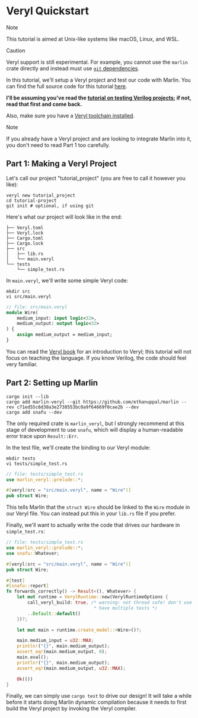 # Veryl Quickstart

> [!NOTE]
> This tutorial is aimed at Unix-like systems like macOS, Linux, and WSL.

> [!CAUTION]
> Veryl support is still experimental. For example, you cannot use the `marlin`
> crate directly and instead must use [`git`
> dependencies](https://doc.rust-lang.org/cargo/reference/specifying-dependencies.html#specifying-dependencies-from-git-repositories).

In this tutorial, we'll setup a Veryl project and test our code with
Marlin. You can find the full source code for this tutorial [here](https://github.com/ethanuppal/marlin/tree/main/examples/veryl_project).

**I'll be assuming you've read the [tutorial on testing Verilog projects](../verilog/quickstart.md); if not, read that first and come back.**

Also, make sure you have a [Veryl toolchain installed](https://veryl-lang.org/install/).

> [!NOTE]
> If you already have a Veryl project and are looking to integrate Marlin into
> it, you don't need to read Part 1 too carefully.

## Part 1: Making a Veryl Project

Let's call our project "tutorial_project" (you are free to call it however you
like):
```shell
veryl new tutorial_project
cd tutorial-project
git init # optional, if using git
```

Here's what our project will look like in the end:

```.
├── Veryl.toml
├── Veryl.lock
├── Cargo.toml
├── Cargo.lock
├── src
│   ├── lib.rs
│   └── main.veryl
└── tests
    └── simple_test.rs
```

In `main.veryl`, we'll write some simple Veryl code:

```shell
mkdir src
vi src/main.veryl
```

```systemverilog
// file: src/main.veryl
module Wire(
    medium_input: input logic<32>,
    medium_output: output logic<32>
) {
    assign medium_output = medium_input;
}
```

You can read the [Veryl book](https://doc.veryl-lang.org/book/01_introduction.html) for an
introduction to Veryl; this tutorial will not focus on teaching the language. If
you know Verilog, the code should feel very familiar.

## Part 2: Setting up Marlin

```shell
cargo init --lib
cargo add marlin-veryl --git https://github.com/ethanuppal/marlin --rev c71ed55c6d38a3e2738553bc0a9f64669f0cae2b --dev
cargo add snafu --dev
```
The only required crate is `marlin_veryl`, but I strongly recommend at this stage of
development to use `snafu`, which will display a human-readable error trace upon
`Result::Err`.

In the test file, we'll create the binding to our Veryl module:
```shell
mkdir tests
vi tests/simple_test.rs
```

```rust
// file: tests/simple_test.rs
use marlin_veryl::prelude::*;

#[veryl(src = "src/main.veryl", name = "Wire")]
pub struct Wire;
```

This tells Marlin that the `struct Wire` should be linked to the `Wire` module
in our Veryl file. You can instead put this in your `lib.rs` file if you prefer.

Finally, we'll want to actually write the code that drives our hardware in `simple_test.rs`:

```rust
// file: tests/simple_test.rs
use marlin_veryl::prelude::*;
use snafu::Whatever;

#[veryl(src = "src/main.veryl", name = "Wire")]
pub struct Wire;

#[test]
#[snafu::report]
fn forwards_correctly() -> Result<(), Whatever> {
    let mut runtime = VerylRuntime::new(VerylRuntimeOptions {
        call_veryl_build: true, /* warning: not thread safe! don't use if you
                                 * have multiple tests */
        ..Default::default()
    })?;

    let mut main = runtime.create_model::<Wire>()?;

    main.medium_input = u32::MAX;
    println!("{}", main.medium_output);
    assert_eq!(main.medium_output, 0);
    main.eval();
    println!("{}", main.medium_output);
    assert_eq!(main.medium_output, u32::MAX);

    Ok(())
}
```

Finally, we can simply use `cargo test` to drive our design! It will take a while before it starts doing Marlin dynamic compilation because it needs to first build the Veryl project by invoking the Veryl compiler.
